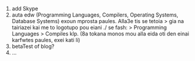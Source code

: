 1. add Skype
2. auta edw (Programming Languages, Compilers, Operating Systems, Database Systems) exoun mprosta paules.
Alla3e tis se tetoia > gia na tairiazei kai me to logotupo pou eiani ./
se fash: > Programming Languages > Compiles
klp. (8a tokana monos mou alla eida oti den einai karfwtes paules, exei kati li)
3. betaTest of blog?
4. ...
